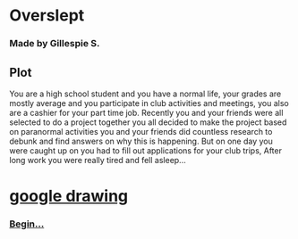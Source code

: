 # Overslept
### Made by Gillespie S.


## Plot

You are a high school student and you have a normal life, your grades are mostly average and you participate in club activities and meetings, you also are a cashier for your part time job. Recently you and your friends were
all selected to do a project together you all decided to make the project based on paranormal activities you and your friends did countless research to debunk and find answers on why this is happening. But on one day you were
caught up on you had to fill out applications for your club trips, After long work you were really tired and fell asleep...


# [google drawing](https://docs.google.com/drawings/d/1eMPE_B7dB32Rbb3Cg-5-LoF8s9Ya6HrD_XUp2dmHUkc)
### [Begin...](story.md)